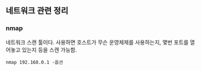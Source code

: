 ## 네트워크 관련 정리 

### nmap 
네트워크 스캔 툴이다. 사용하면 호스트가 무슨 운영체제를 사용하는지, 몇번 포트를 열어놓고 있는지 등을 스캔 가능함.

`nmap 192.168.0.1 -옵션`
 